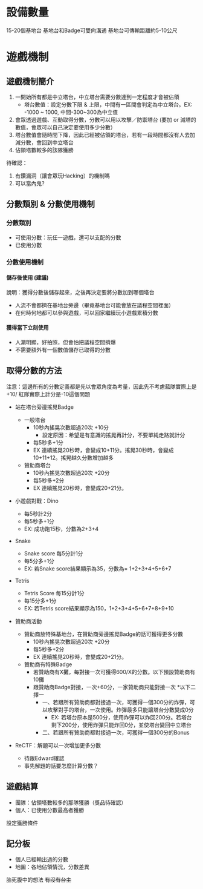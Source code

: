 # 設備數量
15-20個基地台
基地台和Badge可雙向溝通
基地台可傳輸距離約5-10公尺

# 遊戲機制

## 遊戲機制簡介
1. 一開始所有都是中立塔台，中立塔台需要分數達到一定程度才會被佔領
    - 塔台數值：設定分數下限 & 上限，中間有一區間會判定為中立塔台。EX: -1000 ~ 1000, 中間-300~300為中立值
3. 會眾透過遊戲、互動取得分數，分數可以用以攻擊／防禦塔台 (要加 or 減塔的數值，會眾可以自己決定要使用多少分數）
4. 塔台數值會隨時間下降，因此已經被佔領的塔台，若有一段時間都沒有人去加減分數，會回到中立塔台
5. 佔領塔數較多的該隊獲勝

待確認：
1. 有鑽漏洞（讓會眾玩Hacking）的機制嗎
2. 可以當內鬼?

## 分數類別 & 分數使用機制

### 分數類別
- 可使用分數：玩任一遊戲，還可以支配的分數
- 已使用分數

### 分數使用機制 
#### 儲存後使用 (建議)
說明：獲得分數後儲存起來，之後再決定要將分數加到哪個塔台
* 人流不會都擠在基地台旁邊（畢竟基地台可能會放在議程空間裡面）
* 在何時何地都可以參與遊戲，可以回家繼續玩小遊戲累積分數
#### 獲得當下立刻使用
* 人潮明顯，好拍照，但會怕把議程空間擠爆
* 不需要額外有一個數值儲存已取得的分數


## 取得分數的方法
注意：這邊所有的分數定義都是先以會眾角度為考量，因此先不考慮藍隊實際上是+10/ 紅隊實際上計分是-10這個問題
* 站在塔台旁邊搖晃Badge
    * 一般塔台
        *  10秒內搖晃次數超過20次 +10分
            * 設定原因：希望是有意識的搖晃再計分，不要單純走路就計分
        * 每5秒多+1分
        * EX 連續搖晃20秒時，會變成10+11分。搖晃30秒時，會變成10+11+12。搖晃越久分數增加越多
    * 贊助商塔台
        * 10秒內搖晃次數超過20次 +20分
        * 每5秒多+2分
        * EX 連續搖晃20秒時，會變成20+21分。
* 小遊戲對戰：Dino
    * 每5秒計2分
    * 每5秒多+1分
    * EX: 成功跑15秒，分數為2+3+4
     
* Snake
    + Snake score 每5分計1分
    + 每5分多+1分
    + EX: 若Snake score結果顯示為35，分數為= 1+2+3+4+5+6+7
* Tetris
    * Tetris Score 每15分計1分
    * 每15分多+1分
    * EX: 若Tetris score結果顯示為150，1+2+3+4+5+6+7+8+9+10
* 贊助商活動
    * 贊助商放特殊基地台，在贊助商旁邊搖晃Badge的話可獲得更多分數
        * 10秒內搖晃次數超過20次 +20分
        * 每5秒多+2分
        * EX 連續搖晃20秒時，會變成20+21分。
    * 贊助商有特殊Badge 
        * 若贊助商有X攤，每對接一次可獲得600/X的分數。以下預設贊助商有10攤
        * 跟贊助商Badge對接，一次+60分，一家贊助商只能對接一次
            *以下二擇一
            *  一、若跟所有贊助商都對接過一次，可獲得一個300分的炸彈，可以攻擊對手的塔台，一次使用。炸彈最多只能讓塔台分數變成0分
                *  EX: 若塔台原本是500分，使用炸彈可以炸回200分。若塔台剩下200分，使用炸彈只能炸回0分，並使塔台變回中立塔台
            *  二、若跟所有贊助商都對接過一次，可獲得一個300分的Bonus 
       
* ReCTF：解題可以一次增加更多分數
    * 待跟Edward確認
    * 事先解題的話要怎麼計算分數？




## 遊戲結算
* 團隊：佔領塔數較多的那隊獲勝（獎品待確認）
* 個人：已使用分數最高者獲勝

設定獲勝條件

## 記分板
* 個人已經輸出過的分數
* 地圖：各地佔領情況，分數差異



胎死腹中的想法
~~有沒有台主~~
